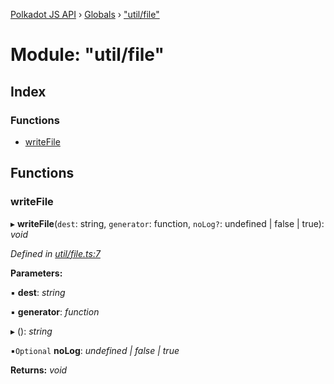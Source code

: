 [Polkadot JS API](../README.md) › [Globals](../globals.md) › ["util/file"](_util_file_.md)

# Module: "util/file"

## Index

### Functions

* [writeFile](_util_file_.md#writefile)

## Functions

###  writeFile

▸ **writeFile**(`dest`: string, `generator`: function, `noLog?`: undefined | false | true): *void*

*Defined in [util/file.ts:7](https://github.com/polkadot-js/api/blob/e392dd745e/packages/typegen/src/util/file.ts#L7)*

**Parameters:**

▪ **dest**: *string*

▪ **generator**: *function*

▸ (): *string*

▪`Optional`  **noLog**: *undefined | false | true*

**Returns:** *void*
